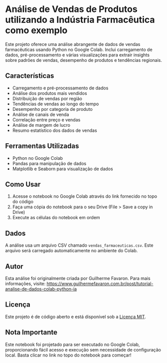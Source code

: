 # Análise de Vendas de Produtos utilizando a Indústria Farmacêutica como exemplo

Este projeto oferece uma análise abrangente de dados de vendas farmacêuticas usando Python no Google Colab. Inclui carregamento de dados, pré-processamento e várias visualizações para extrair insights sobre padrões de vendas, desempenho de produtos e tendências regionais.

## Características

- Carregamento e pré-processamento de dados
- Análise dos produtos mais vendidos
- Distribuição de vendas por região
- Tendências de vendas ao longo do tempo
- Desempenho por categoria de produto
- Análise de canais de venda
- Correlação entre preço e vendas
- Análise de margem de lucro
- Resumo estatístico dos dados de vendas

## Ferramentas Utilizadas

- Python no Google Colab
- Pandas para manipulação de dados
- Matplotlib e Seaborn para visualização de dados

## Como Usar

1. Acesse o notebook no Google Colab através do link fornecido no topo do código
2. Faça uma cópia do notebook para o seu Drive (File > Save a copy in Drive)
3. Execute as células do notebook em ordem

## Dados

A análise usa um arquivo CSV chamado `vendas_farmaceuticas.csv`. Este arquivo será carregado automaticamente no ambiente do Colab.

## Autor

Esta análise foi originalmente criada por Guilherme Favaron. Para mais informações, visite: https://www.guilhermefavaron.com.br/post/tutorial-analise-de-dados-colab-python-ia

## Licença

Este projeto é de código aberto e está disponível sob a [Licença MIT](LICENSE).

## Nota Importante

Este notebook foi projetado para ser executado no Google Colab, proporcionando fácil acesso e execução sem necessidade de configuração local. Basta clicar no link no topo do notebook para começar!
